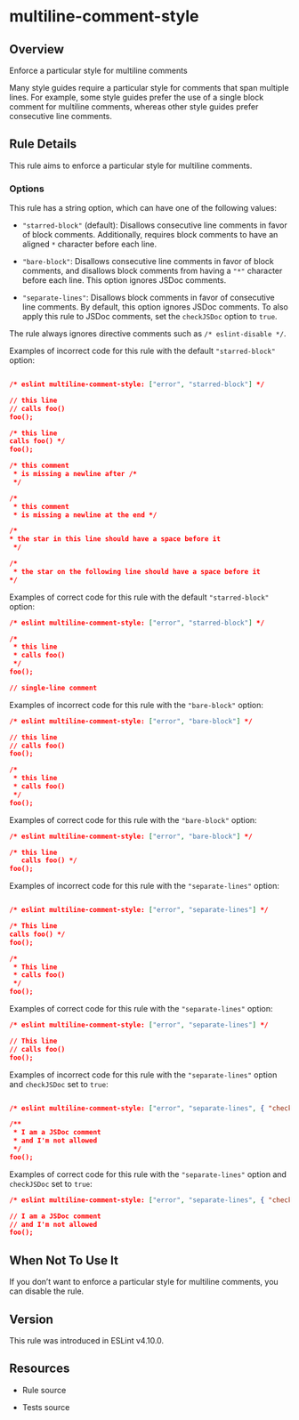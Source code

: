 

# multiline-comment-style
## Overview

Enforce a particular style for multiline comments

Many style guides require a particular style for comments that span multiple lines. For example, some style guides prefer the use of a single block comment for multiline comments, whereas other style guides prefer consecutive line comments.

## Rule Details

This rule aims to enforce a particular style for multiline comments.

### Options

This rule has a string option, which can have one of the following values:


- `"starred-block"` (default): Disallows consecutive line comments in favor of block comments. Additionally, requires block comments to have an aligned `*` character before each line.

- `"bare-block"`: Disallows consecutive line comments in favor of block comments, and disallows block comments from having a `"*"` character before each line. This option ignores JSDoc comments.

- `"separate-lines"`: Disallows block comments in favor of consecutive line comments. By default, this option ignores JSDoc comments. To also apply this rule to JSDoc comments, set the `checkJSDoc` option to `true`.

The rule always ignores directive comments such as `/* eslint-disable */`.

Examples of incorrect code for this rule with the default `"starred-block"` option:


```json

/* eslint multiline-comment-style: ["error", "starred-block"] */

// this line
// calls foo()
foo();

/* this line
calls foo() */
foo();

/* this comment
 * is missing a newline after /*
 */

/*
 * this comment
 * is missing a newline at the end */

/*
* the star in this line should have a space before it
 */

/*
 * the star on the following line should have a space before it
*/

```

Examples of correct code for this rule with the default `"starred-block"` option:


```json
/* eslint multiline-comment-style: ["error", "starred-block"] */

/*
 * this line
 * calls foo()
 */
foo();

// single-line comment
```

Examples of incorrect code for this rule with the `"bare-block"` option:


```json
/* eslint multiline-comment-style: ["error", "bare-block"] */

// this line
// calls foo()
foo();

/*
 * this line
 * calls foo()
 */
foo();
```

Examples of correct code for this rule with the `"bare-block"` option:


```json
/* eslint multiline-comment-style: ["error", "bare-block"] */

/* this line
   calls foo() */
foo();
```

Examples of incorrect code for this rule with the `"separate-lines"` option:


```json

/* eslint multiline-comment-style: ["error", "separate-lines"] */

/* This line
calls foo() */
foo();

/*
 * This line
 * calls foo()
 */
foo();

```

Examples of correct code for this rule with the `"separate-lines"` option:


```json
/* eslint multiline-comment-style: ["error", "separate-lines"] */

// This line
// calls foo()
foo();

```

Examples of incorrect code for this rule with the `"separate-lines"` option and `checkJSDoc` set to `true`:


```json

/* eslint multiline-comment-style: ["error", "separate-lines", { "checkJSDoc": true }] */

/**
 * I am a JSDoc comment
 * and I'm not allowed
 */
foo();

```

Examples of correct code for this rule with the `"separate-lines"` option and `checkJSDoc` set to `true`:


```json
/* eslint multiline-comment-style: ["error", "separate-lines", { "checkJSDoc": true }] */

// I am a JSDoc comment
// and I'm not allowed
foo();

```

## When Not To Use It

If you don’t want to enforce a particular style for multiline comments, you can disable the rule.

## Version

This rule was introduced in ESLint v4.10.0.

## Resources


- Rule source 

- Tests source 


